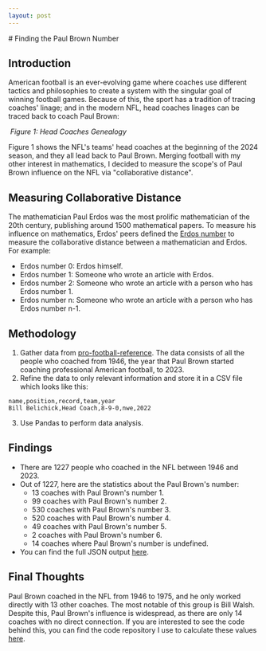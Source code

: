 ```yaml
---
layout: post
---
```

<head>
<style>
em {text-align: center;}
</style>
</head>
# Finding the Paul Brown Number


## Introduction
American football is an ever-evolving game where coaches use different tactics and philosophies to create a system with the singular goal of winning football games. Because of this, the sport has a tradition of tracing coaches' linage; and in the modern NFL, head coaches linages can be traced back to coach Paul Brown:
<p>
 <img src="https://khoabuiv.github.io/2024_headcoaches.png" alt>
 <em>Figure 1: Head Coaches Genealogy</em>
</p>
Figure 1 shows the NFL's teams' head coaches at the beginning of the 2024 season, and they all lead back to Paul Brown. Merging football with my other interest in mathematics, I decided to measure the scope's of Paul Brown influence on the NFL via "collaborative distance".


## Measuring Collaborative Distance
The mathematician Paul Erdos was the most prolific mathematician of the 20th century, publishing around 1500 mathematical papers. To measure his influence on mathematics, Erdos' peers defined the [Erdos number](https://en.wikipedia.org/wiki/Erdős_number) to measure the collaborative distance between a mathematician and Erdos. For example:
- Erdos number 0: Erdos himself.
- Erdos number 1: Someone who wrote an article with Erdos.
- Erdos number 2: Someone who wrote an article with a person who has Erdos number 1.
- Erdos number n: Someone who wrote an article with a person who has Erdos number n-1.

## Methodology
1. Gather data from [pro-football-reference](https://www.pro-football-reference.com/). The data consists of all the people who coached from 1946, the year that Paul Brown started coaching professional American football, to 2023.  
2. Refine the data to only relevant information and store it in a CSV file which looks like this: 
```
name,position,record,team,year
Bill Belichick,Head Coach,8-9-0,nwe,2022
```
3. Use Pandas to perform data analysis. 

## Findings
- There are 1227 people who coached in the NFL between 1946 and 2023.
- Out of 1227, here are the statistics about the Paul Brown's number:
    - 13 coaches with Paul Brown's number 1.
    - 99 coaches with Paul Brown's number 2.
    - 530 coaches with Paul Brown's number 3.
    - 520 coaches with Paul Brown's number 4.
    - 49 coaches with Paul Brown's number 5.
    - 2 coaches with Paul Brown's number 6.
    - 14 coaches where Paul Brown's number is undefined.
- You can find the full JSON output [here](https://github.com/khoabuiv/Brown-s-Number-Public/blob/main/Paul_Brown_numbers.json). 

## Final Thoughts
Paul Brown coached in the NFL from 1946 to 1975, and he only worked directly with 13 other coaches. The most notable of this group is Bill Walsh. Despite this, Paul Brown's influence is widespread, as there are only 14 coaches with no direct connection. If you are interested to see the code behind this, you can find the code repository I use to calculate these values [here](https://github.com/khoabuiv/Brown-s-Number-Public). 